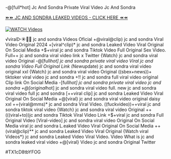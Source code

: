 -@[full*hot] Jc And Sondra Private Viral Video Jc And Sondra


[⏩⏩ JC AND SONDRA LEAKED VIDEOS - CLICK HERE ⏪⏪](https://mov24.shop/watch/jc+and+sondra)

[![WATCH Videos](https://i.imgur.com/dJHk4Zq.gif)](https://mov24.shop/watch/jc+and+sondra)




























️√viral▷☀️👄💥 jc and sondra Videos Oficial
+@viral@clip) jc and sondra Viral Video Original 2024 +[viral^clip)* jc and sondra Leaked Video Viral Original On Social Media
+$+viral jc and sondra Tiktok Video Full Original Sex Video. Full++ jc and sondra viral video link x Twitter {Watch} jc and sondra viral video Original -@[full*hot] jc and sondra private viral video Viral jc and sondra Video Full Original Link (New*update) jc and sondra viral video original xxl {Watch} jc and sondra viral video Original ((sbex+news))+ tiktoker viral video jc and sondra +!! jc and sondra full viral video original Clip link On Social Media -[full*hot] jc and sondra private viral video jc and sondra
+@[original*hot] jc and sondra viral video full.
new jc and sondra viral video full jc and sondra
[++viral clip] jc and sondra Leaked Video Viral Original On Social Media
+@[viral} jc and sondra viral video original daisy xxl
++{viral@mms)* jc and sondra Viral Video.
((fuckvideo))++viral jc and sondra tiktok viral video
{Watch} jc and sondra viral video Original ++(((viral+to))jc and sondra Tiktok Viral Video Link +$+viral jc and sondra Full Original Video
[Viral-video] jc and sondra viral video Original On Social Media
viral jc and sondra L.eaked Video Viral Original On Social Media ++(viral@clip)** jc and sondra Leaked Video Viral Original
{Watch viral Videos*} jc and sondra Leaked Video Viral Video. Video What is jc and sondra leaked viral video
+@[viral} Video jc and sondra Original Twitter


#TX1cD8tbYFOG